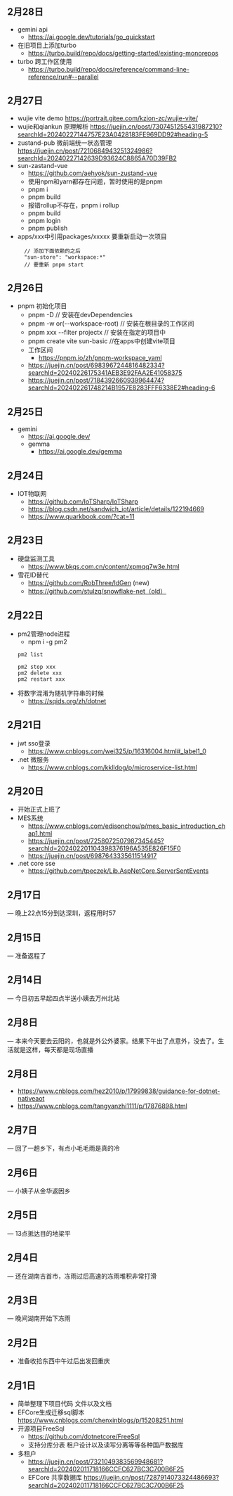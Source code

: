 ## 2月28日
- gemini api
  - https://ai.google.dev/tutorials/go_quickstart
- 在旧项目上添加turbo 
  - https://turbo.build/repo/docs/getting-started/existing-monorepos
- turbo 跨工作区使用
  - https://turbo.build/repo/docs/reference/command-line-reference/run#--parallel
## 2月27日
- wujie vite demo https://portrait.gitee.com/kzion-zc/wujie-vite/
- wujie和qiankun 原理解析 https://juejin.cn/post/7307451255431987210?searchId=20240227144757E23A0428183FE969DD92#heading-5
- zustand-pub 微前端统一状态管理 https://juejin.cn/post/7210684943251324986?searchId=20240227142639D93624C8865A70D39FB2
- sun-zastand-vue
  - https://github.com/aehyok/sun-zustand-vue
  - 使用npm和yarn都存在问题，暂时使用的是pnpm
  - pnpm i
  - pnpm build
  - 报错rollup不存在，pnpm i rollup
  - pnpm build
  - pnpm login
  - pnpm publish
- apps/xxx中引用packages/xxxxx 要重新启动一次项目
  ```
    // 添加下面依赖的之后
    "sun-store": "workspace:*"
    // 要重新 pnpm start 
  ```
## 2月26日
- pnpm 初始化项目
  - pnpm -D // 安装在devDependencies
  - pnpm -w or(--workspace-root) // 安装在根目录的工作区间
  - pnpm xxx --filter projectx // 安装在指定的项目中
  - pnpm create vite sun-basic  //在apps中创建vite项目
  - 工作区间
    - https://pnpm.io/zh/pnpm-workspace_yaml 
  - https://juejin.cn/post/6983967244816482334?searchId=20240226175341AEB3E92FAA2E41058375
  - https://juejin.cn/post/7184392660939964474?searchId=202402261748214B1957E8283FFF6338E2#heading-6
## 2月25日
- gemini 
  - https://ai.google.dev/
  - gemma
    - https://ai.google.dev/gemma
## 2月24日
- IOT物联网
  - https://github.com/IoTSharp/IoTSharp
  - https://blog.csdn.net/sandwich_iot/article/details/122194669
  - https://www.quarkbook.com/?cat=11
## 2月23日
- 硬盘监测工具 
  - https://www.bkqs.com.cn/content/xpmqq7w3e.html
- 雪花ID替代
  - https://github.com/RobThree/IdGen (new)
  - https://github.com/stulzq/snowflake-net（old）
## 2月22日
- pm2管理node进程
  - npm i -g pm2
  ```
  pm2 list

  pm2 stop xxx
  pm2 delete xxx
  pm2 restart xxx
  ```
- 将数字混淆为随机字符串的时候
  - https://sqids.org/zh/dotnet
## 2月21日
- jwt sso登录
  - https://www.cnblogs.com/wei325/p/16316004.html#_label1_0
- .net 微服务
  - https://www.cnblogs.com/kklldog/p/microservice-list.html
## 2月20日
- 开始正式上班了
- MES系统
  - https://www.cnblogs.com/edisonchou/p/mes_basic_introduction_chap1.html
  - https://juejin.cn/post/7258072507987345445?searchId=202402201104398376196A535E826F15F0
  - https://juejin.cn/post/6987643335611514917
- .net core sse
  - https://github.com/tpeczek/Lib.AspNetCore.ServerSentEvents
## 2月17日
— 晚上22点15分到达深圳，返程用时57
## 2月15日
— 准备返程了
## 2月14日
— 今日初五早起四点半送小姨去万州北站
## 2月8日
— 本来今天要去云阳的，也就是外公外婆家。结果下午出了点意外，没去了。生活就是这样，每天都是现场直播
## 2月8日
- https://www.cnblogs.com/hez2010/p/17999838/guidance-for-dotnet-nativeaot
- https://www.cnblogs.com/tangyanzhi1111/p/17876898.html
## 2月7日
— 回了一趟乡下，有点小毛毛雨是真的冷
## 2月6日
— 小姨子从金华返因乡
## 2月5日
— 13点抵达目的地梁平
## 2月4日
— 还在湖南吉首市，冻雨过后高速的冻雨堆积非常打滑
## 2月3日
— 晚间湖南开始下冻雨
## 2月2日
- 准备收拾东西中午过后出发回重庆
## 2月1日
- 简单整理下项目代码 文件以及文档
- EFCore生成迁移sql脚本 https://www.cnblogs.com/chenxinblogs/p/15208251.html
- 开源项目FreeSql
  -  https://github.com/dotnetcore/FreeSql
  -  支持分库分表 租户设计以及读写分离等等各种国产数据库
- 多租户
  - https://juejin.cn/post/7321049383569948681?searchId=202402011718166CCFC627BC3C700B6F25
  - EFCore 共享数据库 https://juejin.cn/post/7287914073324486693?searchId=202402011718166CCFC627BC3C700B6F25
